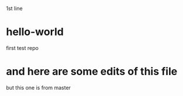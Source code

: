 1st line

# hello-world
first test repo

and here are some edits of this file
=======
but this one is from master

